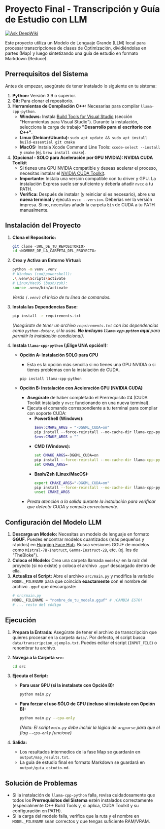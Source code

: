 # Proyecto Final - Transcripción y Guía de Estudio con LLM

[![Ask DeepWiki](https://deepwiki.com/badge.svg)](https://deepwiki.com/FernandoMVG/proyecto_final)

Este proyecto utiliza un Modelo de Lenguaje Grande (LLM) local para procesar transcripciones de clases de Optimización, dividiéndolas en partes (Map) y luego sintetizando una guía de estudio en formato Markdown (Reduce).

## Prerrequisitos del Sistema

Antes de empezar, asegúrate de tener instalado lo siguiente en tu sistema:

1.  **Python:** Versión 3.9 o superior.
2.  **Git:** Para clonar el repositorio.
3.  **Herramientas de Compilación C++:** Necesarias para compilar `llama-cpp-python`.
    *   **Windows:** Instala [Build Tools for Visual Studio](https://visualstudio.microsoft.com/es/downloads/) (sección "Herramientas para Visual Studio"). Durante la instalación, selecciona la carga de trabajo **"Desarrollo para el escritorio con C++"**.
    *   **Linux (Debian/Ubuntu):** `sudo apt update && sudo apt install build-essential git cmake`
    *   **MacOS:** Instala Xcode Command Line Tools: `xcode-select --install` y `cmake` (ej. `brew install cmake`).
4.  **(Opcional - SOLO para Aceleración por GPU NVIDIA): NVIDIA CUDA Toolkit**
    *   Si tienes una GPU NVIDIA compatible y deseas acelerar el proceso, necesitas instalar el [NVIDIA CUDA Toolkit](https://developer.nvidia.com/cuda-downloads).
    *   **Importante:** Instala una versión compatible con tu driver y GPU. La instalación Express suele ser suficiente y debería añadir `nvcc` a tu PATH.
    *   **Verifica:** Después de instalar (y reiniciar si es necesario), abre una **nueva terminal** y ejecuta `nvcc --version`. Deberías ver la versión impresa. Si no, necesitas añadir la carpeta `bin` de CUDA a tu PATH manualmente.

## Instalación del Proyecto

1.  **Clona el Repositorio:**
    ```bash
    git clone <URL_DE_TU_REPOSITORIO>
    cd <NOMBRE_DE_LA_CARPETA_DEL_PROYECTO>
    ```

2.  **Crea y Activa un Entorno Virtual:**
    ```bash
    python -m venv .venv 
    # Windows (cmd/powershell):
    .\.venv\Scripts\activate
    # Linux/MacOS (bash/zsh):
    source .venv/bin/activate 
    ```
    *Verás `(.venv)` al inicio de tu línea de comandos.*

3.  **Instala las Dependencias Base:**
    ```bash
    pip install -r requirements.txt 
    ```
    *(Asegúrate de tener un archivo `requirements.txt` con las dependencias como `python-dotenv`, si la usas. **No incluyas `llama-cpp-python` aquí** para permitir la instalación condicional).*

4.  **Instala `llama-cpp-python` (¡Elige UNA opción!):**

    *   **Opción A: Instalación SOLO para CPU**
        *   Esta es la opción más sencilla si no tienes una GPU NVIDIA o si tienes problemas con la instalación de CUDA.
        ```bash
        pip install llama-cpp-python
        ```

    *   **Opción B: Instalación con Aceleración GPU (NVIDIA CUDA)**
        *   **Asegúrate** de haber completado el Prerrequisito #4 (CUDA Toolkit instalado y `nvcc` funcionando en una nueva terminal).
        *   Ejecuta el comando correspondiente a tu terminal para compilar con soporte CUDA:
            *   **PowerShell (Windows):**
                ```powershell
                $env:CMAKE_ARGS = "-DGGML_CUDA=on" 
                pip install --force-reinstall --no-cache-dir llama-cpp-python
                $env:CMAKE_ARGS = "" 
                ```
            *   **CMD (Windows):**
                ```cmd
                set CMAKE_ARGS=-DGGML_CUDA=on
                pip install --force-reinstall --no-cache-dir llama-cpp-python
                set CMAKE_ARGS=
                ```
            *   **Bash/Zsh (Linux/MacOS):**
                ```bash
                export CMAKE_ARGS="-DGGML_CUDA=on"
                pip install --force-reinstall --no-cache-dir llama-cpp-python
                unset CMAKE_ARGS 
                ```
        *   *Presta atención a la salida durante la instalación para verificar que detecta CUDA y compila correctamente.*

## Configuración del Modelo LLM

1.  **Descarga un Modelo:** Necesitas un modelo de lenguaje en formato **GGUF**. Puedes encontrar modelos cuantizados (más pequeños y rápidos) en [Hugging Face Hub](https://huggingface.co/). Busca versiones GGUF de modelos como `Mistral-7B-Instruct`, `Gemma-Instruct-2B`, etc. (ej. los de "TheBloke").
2.  **Coloca el Modelo:** Crea una carpeta llamada `models/` en la raíz del proyecto (si no existe) y coloca el archivo `.gguf` descargado dentro de ella.
3.  **Actualiza el Script:** Abre el archivo `src/main.py` y modifica la variable `MODEL_FILENAME` para que coincida **exactamente** con el nombre del archivo `.gguf` que descargaste:
    ```python
    # src/main.py
    MODEL_FILENAME = "nombre_de_tu_modelo.gguf" # ¡CAMBIA ESTO!
    # ... resto del código
    ```

## Ejecución

1.  **Prepara la Entrada:** Asegúrate de tener el archivo de transcripción que quieres procesar en la carpeta `data/`. Por defecto, el script busca `data/transcripcion_ejemplo.txt`. Puedes editar el script (`INPUT_FILE`) o renombrar tu archivo.
2.  **Navega a la Carpeta `src`:**
    ```bash
    cd src
    ```
3.  **Ejecuta el Script:**
    *   **Para usar GPU (si la instalaste con Opción B):**
        ```bash
        python main.py 
        ```
    *   **Para forzar el uso SÓLO de CPU (incluso si instalaste con Opción B):**
        ```bash
        python main.py --cpu-only
        ```
        *(Nota: El script `main.py` debe incluir la lógica de `argparse` para que el flag `--cpu-only` funcione)*

4.  **Salida:**
    *   Los resultados intermedios de la fase Map se guardarán en `output/map_results.txt`.
    *   La guía de estudio final en formato Markdown se guardará en `output/guia_estudio.md`.

## Solución de Problemas

*   Si la instalación de `llama-cpp-python` falla, revisa cuidadosamente que todos los **Prerrequisitos del Sistema** estén instalados correctamente (especialmente C++ Build Tools y, si aplica, CUDA Toolkit y su configuración en PATH).
*   Si la carga del modelo falla, verifica que la ruta y el nombre en `MODEL_FILENAME` sean correctos y que tengas suficiente RAM/VRAM.

